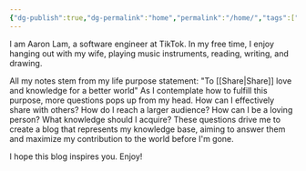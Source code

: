 ```yaml
---
{"dg-publish":true,"dg-permalink":"home","permalink":"/home/","tags":["gardenEntry"]}
---
```


I am Aaron Lam, a software engineer at TikTok. In my free time, I enjoy hanging out with my wife, playing music instruments, reading, writing, and drawing.

All my notes stem from my life purpose statement: "To [[Share\|Share]] love and knowledge for a better world" As I contemplate how to fulfill this purpose, more questions pops up from my head. How can I effectively share with others? How do I reach a larger audience? How can I be a loving person? What knowledge should I acquire? These questions drive me to create a blog that represents my knowledge base, aiming to answer them and maximize my contribution to the world before I'm gone.

I hope this blog inspires you. Enjoy!